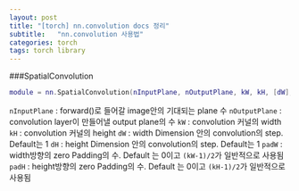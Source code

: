 ```yaml
---
layout: post
title: "[torch] nn.convolution docs 정리"
subtitle:   "nn.convolution 사용법"
categories: torch
tags: torch library
---
```


###SpatialConvolution
```lua
module = nn.SpatialConvolution(nInputPlane, nOutputPlane, kW, kH, [dW], [dH], [padW], [padH])
```

`nInputPlane` : forward()로 들어갈 image안의 기대되는 plane 수
`nOutputPlane` : convolution layer이 만들어낼 output plane의 수
`kW` : convolution 커널의 width
`kH` : convolution 커널의 height
`dW` : width Dimension 안의 convolution의 step. Default는 1
`dH` : height Dimension 안의 convolution의 step. Default는 1
`padW` : width방향의 zero Padding의 수. Default 는 0이고 `(kW-1)/2`가 일반적으로 사용됨
`padH` : height방향의 zero Padding의 수. Default 는 0이고 `(kH-1)/2`가 일반적으로 사용됨